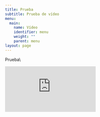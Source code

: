 ```yaml
---
title: Prueba
subtitle: Prueba de vídeo
menu:
  main:
    name: Vídeo
    identifier: menu
    weight: ""
    parent: menu
layout: page
---
```

Prueba\
<iframe src="https://www.youtube.com/embed/NQunCjYdAcU?controls=0" frameborder="0" allow="accelerometer; autoplay; encrypted-media; gyroscope; picture-in-picture" allowfullscreen></iframe>